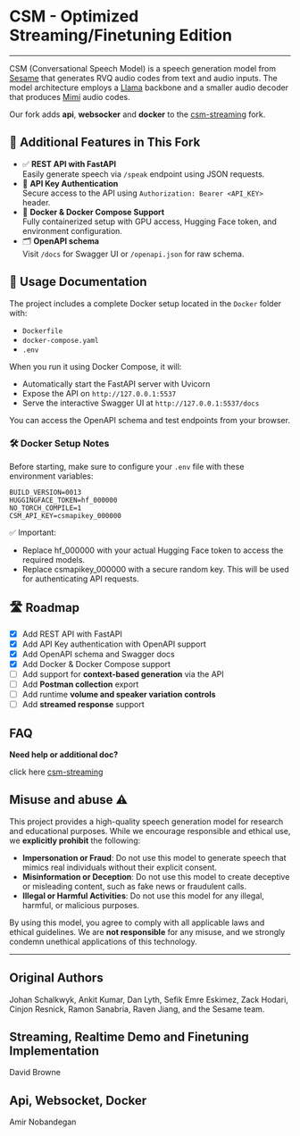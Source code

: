 # CSM - Optimized Streaming/Finetuning Edition

---

CSM (Conversational Speech Model) is a speech generation model from [Sesame](https://www.sesame.com) that generates RVQ audio codes from text and audio inputs. The model architecture employs a [Llama](https://www.llama.com/) backbone and a smaller audio decoder that produces [Mimi](https://huggingface.co/kyutai/mimi) audio codes.

Our fork adds **api**, **websocker** and **docker** to the [csm-streaming](https://github.com/davidbrowne17/csm-streaming) fork.

## 🚀 Additional Features in This Fork

- ✅ **REST API with FastAPI**  
  Easily generate speech via `/speak` endpoint using JSON requests.
- 🔐 **API Key Authentication**  
  Secure access to the API using `Authorization: Bearer <API_KEY>` header.
- 🐳 **Docker & Docker Compose Support**  
  Fully containerized setup with GPU access, Hugging Face token, and environment configuration.
- 🗂️ **OpenAPI schema**  
  Visit `/docs` for Swagger UI or `/openapi.json` for raw schema.

## 📘 Usage Documentation

The project includes a complete Docker setup located in the `Docker` folder with:

- `Dockerfile`
- `docker-compose.yaml`
- `.env`

When you run it using Docker Compose, it will:
- Automatically start the FastAPI server with Uvicorn
- Expose the API on `http://127.0.0.1:5537`
- Serve the interactive Swagger UI at `http://127.0.0.1:5537/docs`

You can access the OpenAPI schema and test endpoints from your browser.

### 🛠 Docker Setup Notes

Before starting, make sure to configure your `.env` file with these environment variables:

```env
BUILD_VERSION=0013
HUGGINGFACE_TOKEN=hf_000000
NO_TORCH_COMPILE=1
CSM_API_KEY=csmapikey_000000
```
✅ Important:
- Replace hf_000000 with your actual Hugging Face token to access the required models.
- Replace csmapikey_000000 with a secure random key. This will be used for authenticating API requests.


## 🛣️ Roadmap

- [x] Add REST API with FastAPI
- [x] Add API Key authentication with OpenAPI support
- [x] Add OpenAPI schema and Swagger docs
- [x] Add Docker & Docker Compose support
- [ ] Add support for **context-based generation** via the API
- [ ] Add **Postman collection** export
- [ ] Add runtime **volume and speaker variation controls**
- [ ] Add **streamed response** support

## FAQ

**Need help or additional doc?**

click here [csm-streaming](https://github.com/davidbrowne17/csm-streaming)

## Misuse and abuse ⚠️

This project provides a high-quality speech generation model for research and educational purposes. While we encourage responsible and ethical use, we **explicitly prohibit** the following:

- **Impersonation or Fraud**: Do not use this model to generate speech that mimics real individuals without their explicit consent.
- **Misinformation or Deception**: Do not use this model to create deceptive or misleading content, such as fake news or fraudulent calls.
- **Illegal or Harmful Activities**: Do not use this model for any illegal, harmful, or malicious purposes.

By using this model, you agree to comply with all applicable laws and ethical guidelines. We are **not responsible** for any misuse, and we strongly condemn unethical applications of this technology.

---

## Original Authors
Johan Schalkwyk, Ankit Kumar, Dan Lyth, Sefik Emre Eskimez, Zack Hodari, Cinjon Resnick, Ramon Sanabria, Raven Jiang, and the Sesame team.

## Streaming, Realtime Demo and Finetuning Implementation
David Browne

## Api, Websocket, Docker
Amir Nobandegan